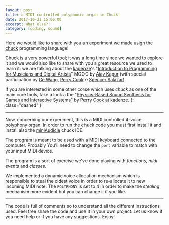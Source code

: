 ```yaml
---
layout: post
title: a MIDI controlled polyphonic organ in Chuck!
date: 2017-10-31 15:00:00
excerpt: What else?!
category: [coding, sound]
---
```


Here we would like to share with you an experiment we made usign the [chuck](http://chuck.cs.princeton.edu/) programming language!

Chuck is a very powerful tool; it was a long time since we wanted to explore it and we would also like to share with you a great resource we used to learn it: we are talking about the [kadenze](https://www.kadenze.com/)'s "[Introduction to Programming for Musicians and Digital Artists](https://www.kadenze.com/courses/introduction-to-programming-for-musicians-and-digital-artists-iv-i)" MOOC by [Ajay Kapur](http://www.ajaykapur.com/) (with special participation by [Ge Wang](http://www.gewang.com/), [Perry Cook](http://www.cs.princeton.edu/~prc/) e [Spencer Salazar](http://spencersalazar.com/)).

If you are interested in some other corse which uses _chuck_ as one of the main core tools, take a look a the "[Physics-Based Sound Synthesis for Games and Interactive Systems](https://www.kadenze.com/courses/physics-based-sound-synthesis-for-games-and-interactive-systems-iv)" by [Perry Cook](http://www.cs.princeton.edu/~prc/) at kadenze.
{: class="dashed" }

---

Now, concerning our experiment, this is a MIDI controlled 4-voice polyphony organ.
In order to run the chuck code you must first install it and install also the [miniAudicle](http://audicle.cs.princeton.edu/mini/) chuck IDE.

The program is meant to be used with a MIDI keyboard connected to the computer. Probably You'll need to change the `port` variable to match with your input MIDI device.

The program is a sort of exercise we've done playing with _functions_, _midi events_ and _classes_.

We implemented a dynamic voice allocation mechanism which is responsible to steal the oldest voice in order to re-allocate it to new incoming MIDI note. The `POLYPHONY` is set to 4 in order to make the _stealing_ mechanism more evident but you can change it if you like.

---

The code is full of comments so to understand all the different instructions used. Feel free share the code and use it in your own project. Let us know if you need help or if you have any suggestions. Enjoy!

<script src="https://gist.github.com/ariutti/cd3bd5912fb986984c233093497872ad.js"></script>
